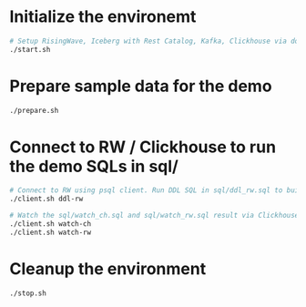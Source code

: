 # Initialize the environemt
```bash
# Setup RisingWave, Iceberg with Rest Catalog, Kafka, Clickhouse via docker compose
./start.sh
```

# Prepare sample data for the demo
```bash
./prepare.sh
```

# Connect to RW / Clickhouse to run the demo SQLs in sql/
```bash
# Connect to RW using psql client. Run DDL SQL in sql/ddl_rw.sql to build the pipeline
./client.sh ddl-rw

# Watch the sql/watch_ch.sql and sql/watch_rw.sql result via Clickhouse client and psql client
./client.sh watch-ch
./client.sh watch-rw
```

# Cleanup the environment
```bash
./stop.sh
```